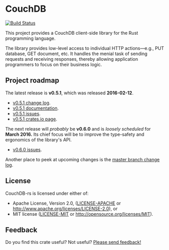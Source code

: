 # CouchDB

[![Build Status](https://travis-ci.org/couchdb-rs/couchdb.svg?branch=master)](https://travis-ci.org/couchdb-rs/couchdb)

This project provides a CouchDB client-side library for the Rust
programming language.

The library provides low-level access to individual HTTP actions—e.g.,
PUT database, GET document, etc. It handles the menial task of sending
requests and receiving responses, thereby allowing application
programmers to focus on their business logic.

## Project roadmap

The latest release is **v0.5.1**, which was released **2016-02-12**.

* [v0.5.1 change log](https://github.com/couchdb-rs/couchdb/blob/v0.5.1/CHANGELOG.md).
* [v0.5.1 documentation](https://couchdb-rs.github.io/couchdb/doc/v0.5.1/couchdb/index.html).
* [v0.5.1 issues](https://github.com/couchdb-rs/couchdb/issues?q=milestone%3Av0.5.1).
* [v0.5.1 crates.io page](https://crates.io/crates/couchdb/0.5.1).

The next release will _probably_ be **v0.6.0** and is _loosely
scheduled_ for **March 2016.** Its chief focus will be to improve the
type-safety and ergonomics of the library's API.

* [v0.6.0 issues](https://github.com/couchdb-rs/couchdb/issues?q=milestone%3Av0.6.0).

Another place to peek at upcoming changes is the [master branch change
log](CHANGELOG.md).

## License

CouchDB-rs is licensed under either of:

* Apache License, Version 2.0, ([LICENSE-APACHE](LICENSE-APACHE) or
  http://www.apache.org/licenses/LICENSE-2.0), or
* MIT license ([LICENSE-MIT](LICENSE-MIT) or
  http://opensource.org/licenses/MIT).

## Feedback

Do you find this crate useful? Not useful? [Please send
feedback!](mailto:c.m.brandenburg@gmail.com)
